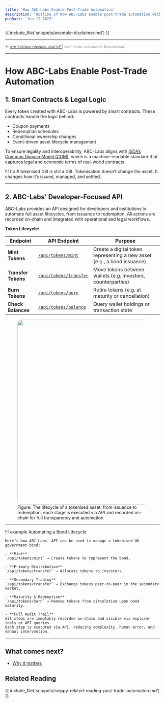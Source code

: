 ```yaml
---
title: 'How ABC-Labs Enable Post-Trade Automation'
description: 'Outline of how ABC-Labs enable post-trade automation with smart contracts, legal logic and dev-focused API'
pubDate: 'Jun 12 2025'
---
```

{{ include_file('snippets/example-disclaimer.md') }}

<hr/>
<span style="font-variant: small-caps; font-size: 0.8rem; color: grey; "> 
     ← <a href="/mkdocs/examples/post-trade-automation/pt-auto/why-tokenise-financial-assets/">why tokenise financial assets? </a>  |   post-trade automation (explanation)
</span>
<hr/>

# How ABC-Labs Enable Post-Trade Automation

## 1. Smart Contracts & Legal Logic

Every token created with ABC-Labs is powered by smart contracts. These contracts handle the logic behind:

- Coupon payments
- Redemption schedules
- Conditional ownership changes
- Event-driven asset lifecycle management

To ensure legality and interoperability, ABC-Labs aligns with [ISDA’s Common Domain Model (CDM)](https://www.isda.org/isda-solutions-infohub/cdm/), which is a machine-readable standard that captures legal and economic terms of real-world contracts.

!!! tip
     A tokenised Gilt is still a Gilt. Tokenisation doesn’t change the asset. It changes how it’s issued, managed, and settled.

---

## 2. ABC-Labs' Developer-Focused API

ABC-Labs provides an API designed for developers and institutions to automate full asset lifecycles, from issuance to redemption. All actions are recorded on-chain and integrated with operational and legal workflows.


**Token Lifecycle:**

| Endpoint            |   API Endpoint | Purpose                                          |
|---------------------|----------------|----------------------------------|
| **Mint Tokens**     | [`/api/tokens/mint`](/mkdocs/examples/post-trade-automation/references/api/api-mint-token/)    | Create a digital token representing a new asset (e.g., a bond issuance). |
| **Transfer Tokens** | [`/api/tokens/transfer`](/mkdocs/examples/post-trade-automation/references/api/api-transfer-token/)| Move tokens between wallets (e.g. investors, counterparties)       |
| **Burn Tokens**     | [`/api/tokens/burn`](/mkdocs/examples/post-trade-automation/references/api/api-burn-token/)    | Retire tokens (e.g. at maturity or cancellation)                    |
| **Check Balances**  | [`/api/tokens/balance`](/mkdocs/examples/post-trade-automation/references/api/api-check-token-balance/) | Query wallet holdings or transaction state                         |
  
<figure>
  <img src="/mkdocs/assets/images/examples/post-trade-automation/pt-auto/tokenisationLifecycle.png"  style="border-radius: 12px; width: 600px" />
  <figcaption>Figure:  The lifecycle of a tokenised asset: from issuance to redemption, each stage is executed via API and recorded on-chain for full transparency and automation. 
  </figcaption>
</figure>

---


!!! example Automating a Bond Lifecycle

    Here’s how ABC-Labs' API can be used to manage a tokenised UK government bond:

    - **Mint**  
    `/api/tokens/mint` → Create tokens to represent the bond.

    - **Primary Distribution**  
    `/api/tokens/transfer` → Allocate tokens to investors.

    - **Secondary Trading**  
    `/api/tokens/transfer` → Exchange tokens peer-to-peer in the secondary market.

    - **Maturity & Redemption**  
    `/api/tokens/burn` → Remove tokens from circulation upon bond maturity.

    - **Full Audit Trail**  
    All steps are immutably recorded on-chain and visible via explorer tools or API queries.  
    Each step is executed via API, reducing complexity, human error, and manual intervention.

---

## What comes next?

- [Why it matters](/mkdocs/examples/post-trade-automation/pt-auto/conclusion/)

## Related Reading

{{ include_file('snippets/snippy-related-reading-post-trade-automation.md') }}